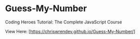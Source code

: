# Guess-My-Number
Coding Heroes Tutorial: The Complete JavaScript Course

View Here: [https://chriswrendev.github.io/Guess-My-Number/]
